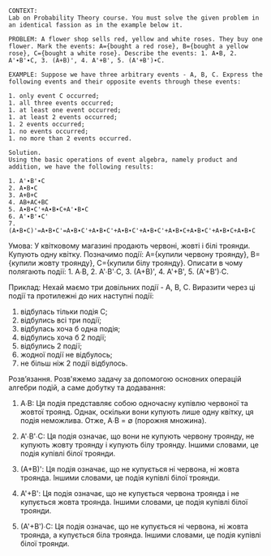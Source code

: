 ```
CONTEXT:
Lab on Probability Theory course. You must solve the given problem in an identical fassion as in the example below it.

PROBLEM: A flower shop sells red, yellow and white roses. They buy one flower. Mark the events: A={bought a red rose}, B={bought a yellow rose}, C={bought a white rose}. Describe the events: 1. A∙B, 2. A'∙B'∙C, 3. (A+B)', 4. A'+B', 5. (A'+B')∙C.

EXAMPLE: Suppose we have three arbitrary events - A, B, C. Express the following events and their opposite events through these events:

1. only event C occurred;
1. all three events occurred;
1. at least one event occurred;
1. at least 2 events occurred;
1. 2 events occurred;
1. no events occurred;
1. no more than 2 events occurred.

Solution.
Using the basic operations of event algebra, namely product and addition, we have the following results:

1. A'∙B'∙C
2. A∙B∙C
3. A+B+C
4. AB+AC+BC
5. A∙B∙C'+A∙B∙C+A'∙B∙C
6. A'∙B'∙C'
7. (A∙B∙C)'=A∙B∙C'=A∙B∙C'+A∙B∙C'+A∙B∙C'+A∙B∙C'+A∙B∙C+A∙B∙C'+A∙B∙C+A∙B∙C
```

Умова:
У квітковому магазині продають червоні, жовті і білі троянди. Купують одну квітку. Позначимо події: А={купили червону троянду}, В={купили жовту троянду}, С={купили білу троянду}. Описати в чому полягають події: 1. A∙B, 2. A'∙B'∙C, 3. (A+B)', 4. A'+B', 5. (A'+B')∙C.

Приклад:
Нехай маємо три довільних події - А, В, С. Виразити через ці події та протилежні до них наступні події:

1. відбулась тільки подія С;
1. відбулись всі три події;
1. відбулась хоча б одна подія;
1. відбулись хоча б 2 події;
1. відбулись 2 події;
1. жодної події не відбулось;
1. не більш ніж 2 події відбулось.

Розв’язання.
Розв'яжемо задачу за допомогою основних операцій алгебри подій, а саме добутку та додавання:

1. A∙B: Ця подія представляє собою одночасну купівлю червоної та жовтої троянд. Однак, оскільки вони купують лише одну квітку, ця подія неможлива. Отже, A∙B = ∅ (порожня множина).

2. A'∙B'∙C: Ця подія означає, що вони не купують червону троянду, не купують жовту троянду і купують білу троянду. Іншими словами, це подія купівлі білої троянди.

3. (A+B)': Ця подія означає, що не купується ні червона, ні жовта троянда. Іншими словами, це подія купівлі білої троянди.

4. A'+B': Ця подія означає, що не купується червона троянда і не купується жовта троянда. Іншими словами, це подія купівлі білої троянди.

5. (A'+B')∙C: Ця подія означає, що не купується ні червона, ні жовта троянда, а купується біла троянда. Іншими словами, це подія купівлі білої троянди.
